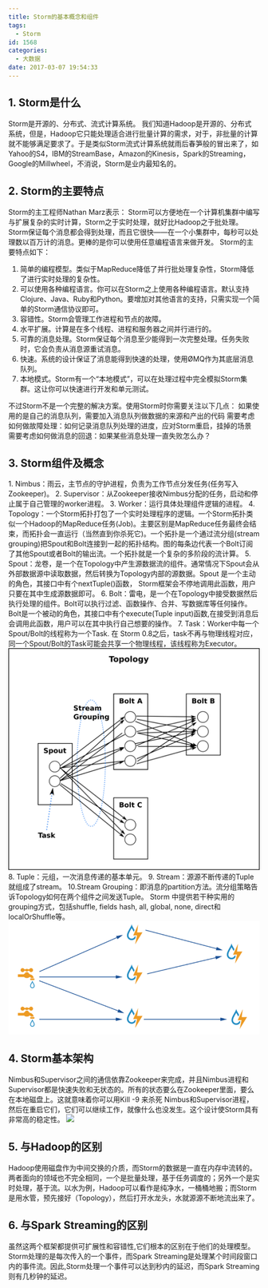 ```yaml
---
title: Storm的基本概念和组件
tags:
  - Storm
id: 1568
categories:
  - 大数据
date: 2017-03-07 19:54:33
---
```


## 1. **Storm是什么**
Storm是开源的、分布式、流式计算系统。 我们知道Hadoop是开源的、分布式 系统，但是，Hadoop它只能处理适合进行批量计算的需求，对于，非批量的计算就不能够满足要求了。于是类似Storm流式计算系统就雨后春笋般的冒出来了，如Yahoo的S4，IBM的StreamBase，Amazon的Kinesis，Spark的Streaming，Google的Millwheel，不消说，Storm是业内最知名的。

## 2. **Storm的主要特点**
Storm的主工程师Nathan Marz表示： Storm可以方便地在一个计算机集群中编写与扩展复杂的实时计算，Storm之于实时处理，就好比Hadoop之于批处理。Storm保证每个消息都会得到处理，而且它很快——在一个小集群中，每秒可以处理数以百万计的消息。更棒的是你可以使用任意编程语言来做开发。
Storm的主要特点如下：
1. 简单的编程模型。类似于MapReduce降低了并行批处理复杂性，Storm降低了进行实时处理的复杂性。
1. 可以使用各种编程语言。你可以在Storm之上使用各种编程语言。默认支持Clojure、Java、Ruby和Python。要增加对其他语言的支持，只需实现一个简单的Storm通信协议即可。
1. 容错性。Storm会管理工作进程和节点的故障。
1. 水平扩展。计算是在多个线程、进程和服务器之间并行进行的。
1. 可靠的消息处理。Storm保证每个消息至少能得到一次完整处理。任务失败时，它会负责从消息源重试消息。
1. 快速。系统的设计保证了消息能得到快速的处理，使用ØMQ作为其底层消息队列。
1. 本地模式。Storm有一个“本地模式”，可以在处理过程中完全模拟Storm集群。这让你可以快速进行开发和单元测试。

不过Storm不是一个完整的解决方案。使用Storm时你需要关注以下几点：
如果使用的是自己的消息队列，需要加入消息队列做数据的来源和产出的代码
需要考虑如何做故障处理：如何记录消息队列处理的进度，应对Storm重启，挂掉的场景
需要考虑如何做消息的回退：如果某些消息处理一直失败怎么办？

## 3. **Storm组件及概念**
1\. Nimbus：雨云，主节点的守护进程，负责为工作节点分发任务(任务写入Zookeeper)。
2\. Supervisor：从Zookeeper接收Nimbus分配的任务，启动和停止属于自己管理的worker进程。
3\. Worker：运行具体处理组件逻辑的进程。
4\. Topology：一个Storm拓扑打包了一个实时处理程序的逻辑。一个Storm拓扑类似一个Hadoop的MapReduce任务(Job)。主要区别是MapReduce任务最终会结束，而拓扑会一直运行（当然直到你杀死它)。一个拓扑是一个通过流分组(stream grouping)把Spout和Bolt连接到一起的拓扑结构。图的每条边代表一个Bolt订阅了其他Spout或者Bolt的输出流。一个拓扑就是一个复杂的多阶段的流计算。
5\. Spout：龙卷，是一个在Topology中产生源数据流的组件。通常情况下Spout会从外部数据源中读取数据，然后转换为Topology内部的源数据。Spout 是一个主动的角色，其接口中有个nextTuple()函数， Storm框架会不停地调用此函数，用户只要在其中生成源数据即可。
6\. Bolt：雷电，是一个在Topology中接受数据然后执行处理的组件。Bolt可以执行过滤、函数操作、合并、写数据库等任何操作。Bolt是一个被动的角色，其接口中有个execute(Tuple input)函数,在接受到消息后会调用此函数，用户可以在其中执行自己想要的操作。
7\. Task：Worker中每一个Spout/Bolt的线程称为一个Task. 在 Storm 0.8之后，task不再与物理线程对应，同一个Spout/Bolt的Task可能会共享一个物理线程，该线程称为Executor。
![](/uploads/2017/03/topology.png)
8\. Tuple：元组，一次消息传递的基本单元。
9\. Stream：源源不断传递的Tuple就组成了stream。
10.Stream Grouping：即消息的partition方法。流分组策略告诉Topology如何在两个组件之间发送Tuple。 Storm 中提供若干种实用的grouping方式，包括shuffle, fields hash, all, global, none, direct和localOrShuffle等。
![](/uploads/2017/03/2017-03-07_19-58-54.png)

## 4. **Storm基本架构**
Nimbus和Supervisor之间的通信依靠Zookeeper来完成，并且Nimbus进程和Supervisor都是快速失败和无状态的。所有的状态要么在Zookeeper里面，要么在本地磁盘上。这就意味着你可以用Kill -9 来杀死 Nimbus和Supervisor进程，然后在重启它们，它们可以继续工作，就像什么也没发生。这个设计使Storm具有非常高的稳定性。
![](/uploads/2017/03/storm-architect.png)

## 5. **与Hadoop的区别**
Hadoop使用磁盘作为中间交换的介质，而Storm的数据是一直在内存中流转的。两者面向的领域也不完全相同，一个是批量处理，基于任务调度的；另外一个是实时处理，基于流。以水为例，Hadoop可以看作是纯净水，一桶桶地搬；而Storm是用水管，预先接好（Topology），然后打开水龙头，水就源源不断地流出来了。

## 6. **与Spark Streaming的区别**
虽然这两个框架都提供可扩展性和容错性,它们根本的区别在于他们的处理模型。Storm处理的是每次传入的一个事件，而Spark Streaming是处理某个时间段窗口内的事件流。因此,Storm处理一个事件可以达到秒内的延迟，而Spark Streaming则有几秒钟的延迟。